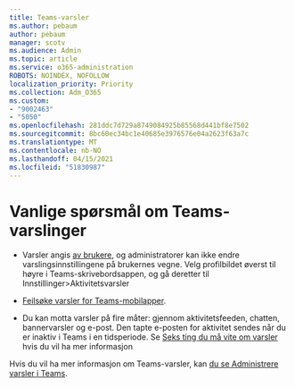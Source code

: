 ```yaml
---
title: Teams-varsler
ms.author: pebaum
author: pebaum
manager: scotv
ms.audience: Admin
ms.topic: article
ms.service: o365-administration
ROBOTS: NOINDEX, NOFOLLOW
localization_priority: Priority
ms.collection: Adm_O365
ms.custom:
- "9002463"
- "5050"
ms.openlocfilehash: 281ddc7d729a8749084925b85568d441bf8e7502
ms.sourcegitcommit: 8bc60ec34bc1e40685e3976576e04a2623f63a7c
ms.translationtype: MT
ms.contentlocale: nb-NO
ms.lasthandoff: 04/15/2021
ms.locfileid: "51830987"
---
```

# <a name="teams-notifications-faq"></a>Vanlige spørsmål om Teams-varslinger


- Varsler angis [av brukere](https://support.microsoft.com/office/1cc31834-5fe5-412b-8edb-43fecc78413d), og administratorer kan ikke endre varslingsinnstillingene på brukernes vegne. Velg profilbildet øverst til høyre i Teams-skrivebordsappen, og gå deretter til Innstillinger>Aktivitetsvarsler

- [Feilsøke varsler for Teams-mobilapper](https://support.microsoft.com/office/6d125ac2-e440-4fab-8e4c-2227a52d460c).

- Du kan motta varsler på fire måter: gjennom aktivitetsfeeden, chatten, bannervarsler og e-post. Den tapte e-posten for aktivitet sendes når du er inaktiv i Teams i en tidsperiode. Se [Seks ting du må vite om varsler](https://support.microsoft.com/office/abb62c60-3d15-4968-b86a-42fea9c22cf4) hvis du vil ha mer informasjon

Hvis du vil ha mer informasjon om Teams-varsler, kan  [du se Administrere varsler i Teams](https://support.office.com/article/1cc31834-5fe5-412b-8edb-43fecc78413d#ID0EAABAAA).
